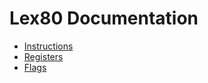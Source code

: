 # Lex80 Documentation

- [Instructions](instructions.md)
- [Registers](registers.md)
- [Flags](flags.md)
